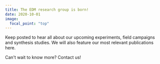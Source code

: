 ```yaml
---
title: The EDM research group is born!
date: 2020-10-01
image:
  focal_point: "top"
---
```


Keep posted to hear all about our upcoming experiments, field campaigns and synthesis studies. We will also feature our most relevant publications here. 

<!--more-->

Can't wait to know more? Contact us!
